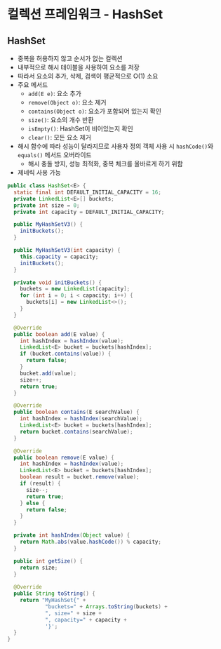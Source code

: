 # 컬렉션 프레임워크 - HashSet
## HashSet
- 중복을 허용하지 않고 순서가 없는 컬렉션
- 내부적으로 해시 테이블을 사용하여 요소를 저장
- 따라서 요소의 추가, 삭제, 검색이 평균적으로 O(1) 소요
- 주요 메서드
  - `add(E e)`: 요소 추가
  - `remove(Object o)`: 요소 제거
  - `contains(Object o)`: 요소가 포함되어 있는지 확인
  - `size()`: 요소의 개수 반환
  - `isEmpty()`: HashSet이 비어있는지 확인
  - `clear()`: 모든 요소 제거
- 해시 함수에 따라 성능이 달라지므로 사용자 정의 객체 사용 시 `hashCode()`와 `equals()` 메서드 오버라이드
  - 해시 충돌 방지, 성능 최적화, 중복 체크를 올바르게 하기 위함
- 제네릭 사용 가능
```java
public class HashSet<E> {
  static final int DEFAULT_INITIAL_CAPACITY = 16;
  private LinkedList<E>[] buckets;
  private int size = 0;
  private int capacity = DEFAULT_INITIAL_CAPACITY;

  public MyHashSetV3() {
    initBuckets();
  }

  public MyHashSetV3(int capacity) {
    this.capacity = capacity;
    initBuckets();
  }

  private void initBuckets() {
    buckets = new LinkedList[capacity];
    for (int i = 0; i < capacity; i++) {
      buckets[i] = new LinkedList<>();
    }
  }

  @Override
  public boolean add(E value) {
    int hashIndex = hashIndex(value);
    LinkedList<E> bucket = buckets[hashIndex];
    if (bucket.contains(value)) {
      return false;
    }
    bucket.add(value);
    size++;
    return true;
  }

  @Override
  public boolean contains(E searchValue) {
    int hashIndex = hashIndex(searchValue);
    LinkedList<E> bucket = buckets[hashIndex];
    return bucket.contains(searchValue);
  }

  @Override
  public boolean remove(E value) {
    int hashIndex = hashIndex(value);
    LinkedList<E> bucket = buckets[hashIndex];
    boolean result = bucket.remove(value);
    if (result) {
      size--;
      return true;
    } else {
      return false;
    }
  }

  private int hashIndex(Object value) {
    return Math.abs(value.hashCode()) % capacity;
  }

  public int getSize() {
    return size;
  }
  
  @Override
  public String toString() {
    return "MyHashSet{" + 
            "buckets=" + Arrays.toString(buckets) + 
            ", size=" + size + 
            ", capacity=" + capacity + 
            '}';
  }
}
```